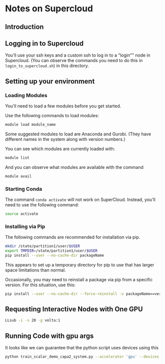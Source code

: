 # Notes on Supercloud

## Introduction

## Logging in to Supercloud
You'll use your ssh keys and a custom ssh to log in to a "login"" node in Supercloud.
(You can observe the commands you need to do this in `login_to_supercloud.sh`) in this directory.

## Setting up your environment

### Loading Modules
You'll need to load a few modules before you get started.

Use the following commands to load modules:
```bash
module load module_name
```
Some suggested modules to load are Anaconda and Gurobi.
(They have different names in the system along with version numbers.)

You can see which modules are currently loaded with:
```bash
module list
```

And you can observe what modules are available with the command
```bash
module avail
```

### Starting Conda

The command `conda activate` will not work on SuperCloud. Instead, you'll need to use the following command:
```bash
source activate
```

### Installing via Pip

The following commands are recommended for installation via pip. 
```bash
mkdir /state/partition1/user/$USER
export TMPDIR=/state/partition1/user/$USER
pip install --user --no-cache-dir packageName
```

This appears to set up a temporary directory for pip to use that has larger space limitations than normal.

Occasionally, you may need to reinstall a package via pip from a specific version. For this situation, use this:
```bash
pip install --user --no-cache-dir --force-reinstall -v packageName==versionNumber
```

## Requesting Interactive Nodes with One GPU

```bash
LLsub -i -s 20 -g volta:1
```

## Running Code with gpu args

It looks like we can guarantee that the python script uses devices using this

```bash
python train_scalar_demo_capa2_system.py --accelerator 'gpu' --devices 2
```